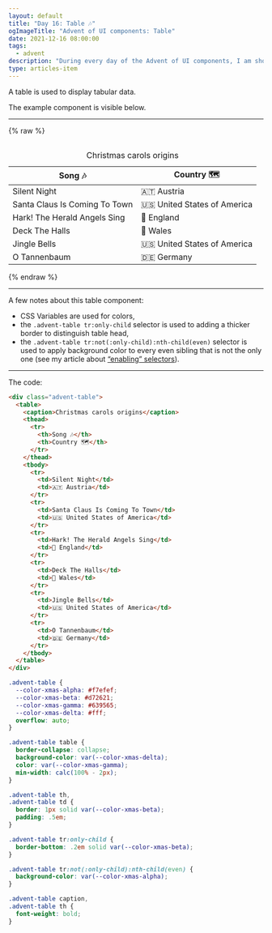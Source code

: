 ```yaml
---
layout: default
title: "Day 16: Table 🎶"
ogImageTitle: "Advent of UI components: Table"
date: 2021-12-16 08:00:00
tags:
  - advent
description: "During every day of the Advent of UI components, I am showcasing a new UI Component built with HTML, CSS, and JavaScript. Day 16: Table."
type: articles-item
---
```


A table is used to display tabular data.

The example component is visible below.

---

{% raw %}
<div class="advent-table">
  <table>
    <caption>Christmas carols origins</caption>
    <thead>
      <tr>
        <th>Song 🎶</th>
        <th>Country 🗺️</th>
      </tr>
    </thead>
    <tbody>
      <tr>
        <td>Silent Night</td>
        <td>🇦🇹 Austria</td>
      </tr>
      <tr>
        <td>Santa Claus Is Coming To Town</td>
        <td>🇺🇸 United States of America</td>
      </tr>
      <tr>
        <td>Hark! The Herald Angels Sing</td>
        <td>🏴󠁧󠁢󠁥󠁮󠁧󠁿 England</td>
      </tr>
      <tr>
        <td>Deck The Halls</td>
        <td>🏴󠁧󠁢󠁷󠁬󠁳󠁿 Wales</td>
      </tr>
      <tr>
        <td>Jingle Bells</td>
        <td>🇺🇸 United States of America</td>
      </tr>
      <tr>
        <td>O Tannenbaum</td>
        <td>🇩🇪 Germany</td>
      </tr>
    </tbody>
  </table>
</div>
<style>
.advent-table {
  --color-xmas-alpha: #f7efef;
  --color-xmas-beta: #d72621;
  --color-xmas-gamma: #639565;
  --color-xmas-delta: #fff;
  overflow: auto;
}
.copy .advent-table table,
.copy .advent-table th,
.copy .advent-table td {
  all: unset;
}
.copy .advent-table table {
  display: table;
  background-color: var(--color-xmas-delta);
  color: var(--color-xmas-gamma);
  border-collapse: collapse;
  min-width: calc(100% - 2px);
}
.copy .advent-table th,
.copy .advent-table td {
  display: table-cell;
  border: 1px solid var(--color-xmas-beta);
  padding: .5em;
}
.copy .advent-table tr:only-child {
  border-bottom: .2em solid var(--color-xmas-beta);
}
.copy .advent-table tr:not(:only-child):nth-child(odd) {
  background-color: var(--color-xmas-alpha);
}
.copy .advent-table caption,
.copy .advent-table th {
  font-weight: bold;
}
</style>
{% endraw %}

---

A few notes about this table component:

- CSS Variables are used for colors,
- the `.advent-table tr:only-child` selector is used to adding a thicker border to distinguish table head,
- the `.advent-table tr:not(:only-child):nth-child(even)` selector is used to apply background color to every even sibling that is not the only one (see my article about [“enabling” selectors](/articles/you-want-a-single-enabling-selector-not-the-one-that-disables-the-rule-of-the-previous-one/)).

---

The code:

```html
<div class="advent-table">
  <table>
    <caption>Christmas carols origins</caption>
    <thead>
      <tr>
        <th>Song 🎶</th>
        <th>Country 🗺️</th>
      </tr>
    </thead>
    <tbody>
      <tr>
        <td>Silent Night</td>
        <td>🇦🇹 Austria</td>
      </tr>
      <tr>
        <td>Santa Claus Is Coming To Town</td>
        <td>🇺🇸 United States of America</td>
      </tr>
      <tr>
        <td>Hark! The Herald Angels Sing</td>
        <td>🏴󠁧󠁢󠁥󠁮󠁧󠁿 England</td>
      </tr>
      <tr>
        <td>Deck The Halls</td>
        <td>🏴󠁧󠁢󠁷󠁬󠁳󠁿 Wales</td>
      </tr>
      <tr>
        <td>Jingle Bells</td>
        <td>🇺🇸 United States of America</td>
      </tr>
      <tr>
        <td>O Tannenbaum</td>
        <td>🇩🇪 Germany</td>
      </tr>
    </tbody>
  </table>
</div>
```

```css
.advent-table {
  --color-xmas-alpha: #f7efef;
  --color-xmas-beta: #d72621;
  --color-xmas-gamma: #639565;
  --color-xmas-delta: #fff;
  overflow: auto;
}

.advent-table table {
  border-collapse: collapse;
  background-color: var(--color-xmas-delta);
  color: var(--color-xmas-gamma);
  min-width: calc(100% - 2px);
}

.advent-table th,
.advent-table td {
  border: 1px solid var(--color-xmas-beta);
  padding: .5em;
}

.advent-table tr:only-child {
  border-bottom: .2em solid var(--color-xmas-beta);
}

.advent-table tr:not(:only-child):nth-child(even) {
  background-color: var(--color-xmas-alpha);
}

.advent-table caption,
.advent-table th {
  font-weight: bold;
}
```

